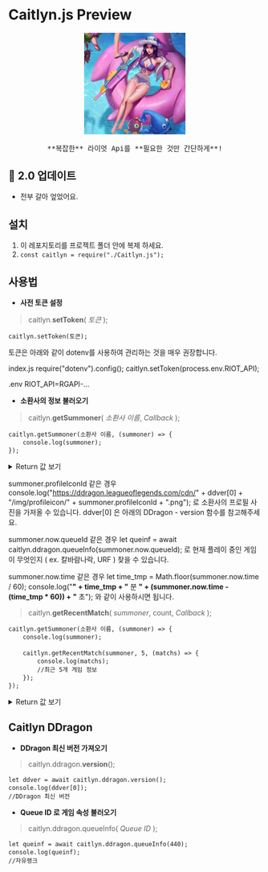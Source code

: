 # Caitlyn.js Preview

<p align="center">
	<img src="./caitlyn.jpg" alt="Pool Party Caitlyn" width="40%">
</p>

<pre align="center">
**복잡한** 라이엇 Api를 **필요한 것만 간단하게**!
</pre>

## 🎉 2.0 업데이트
- 전부 갈아 엎었어요.

## 설치

 1. 이 레포지토리를 프로젝트 폴더 안에 복제 하세요.
 2. `const caitlyn = require("./Caitlyn.js");`

## 사용법
 - **사전 토큰 설정**

> caitlyn.**setToken**( *토큰* );

    caitlyn.setToken(토큰);

토큰은 아래와 같이 dotenv를 사용하여 관리하는 것을 매우 권장합니다.

index.js
    require("dotenv").config();
	caitlyn.setToken(process.env.RIOT_API);

.env
	RIOT_API=RGAPI-...

 - **소환사의 정보 불러오기**

> caitlyn.**getSummoner**( *소환사 이름*, *Callback* );

    caitlyn.getSummoner(소환사 이름, (summoner) => {
	    console.log(summoner);
    });

<details>
<summary>Return 값 보기</summary>

 - Return
	 - id
	 - level
	 - name
	 - profileIconId
	 - puuid
	 - rank
		 - ranked_flex (자유 랭크)
			 - losses
			 - lp
			 - tier
			 - wins
			 - hotStreak (연승)
		 - ranked_solo (솔로 랭크)
			 - losses
			 - lp
			 - tier
			 - wins
			 - hotStreak (연승)
	 - now (플레이 중 일 때)
	 	 - queueId
		 - time (초 단위)
		 - champ

</details>

summoner.profileIconId 같은 경우
	console.log("https://ddragon.leagueoflegends.com/cdn/" + ddver[0] + "/img/profileicon/" + summoner.profileIconId + ".png");
로 소환사의 프로필 사진을 가져올 수 있습니다.
ddver[0] 은 아래의 DDragon - version 함수를 참고해주세요.

summoner.now.queueId 같은 경우
    let queinf = await caitlyn.ddragon.queueInfo(summoner.now.queueId);
로 현재 플레이 중인 게임이 무엇인지 ( ex. 칼바람나락, URF ) 찾을 수 있습니다.

summoner.now.time 같은 경우
    let time_tmp = Math.floor(summoner.now.time / 60);
    console.log("**" + time_tmp + "** 분 **" + (summoner.now.time - (time_tmp * 60)) + "** 초");
와 같이 사용하시면 됩니다.

> caitlyn.**getRecentMatch**( *summoner*, count, *Callback* );

	caitlyn.getSummoner(소환사 이름, (summoner) => {
		console.log(summoner);

		caitlyn.getRecentMatch(summoner, 5, (matchs) => {
			console.log(matchs);
			//최근 5개 게임 정보
		});
	});

<details>
<summary>Return 값 보기</summary>

 - Return
	 - (게임 번호)
		 - champ
			 - name
			 - level (게임에서의 최종 레벨)
		 - dodge (닷지 여부)
		 - duration (게임 길이, 초 단위)
		 - firstblood (퍼블 여부)
		 - gold
		 - kda ('/' 로 끊어져서 나옴 - ex. 10/4/6)
		 - multiKill (최대 다중 킬 - 1 > X, 2 > 더블킬, 3 > 트리플킬)
		 - queueId
		 - time (언제 한건지)
			 - year
			 - month
			 - date
			 - hour
			 - min
			 - sec
		 - win
	 - (게임 번호)
	  ...

</details>

## Caitlyn DDragon
 - **DDragon 최신 버전 가져오기**

> caitlyn.ddragon.**version**();

    let ddver = await caitlyn.ddragon.version();
	console.log(ddver[0]);
	//DDragon 최신 버전

 - **Queue ID 로 게임 속성 불러오기**

> caitlyn.ddragon.queueInfo( *Queue ID* );

	let queinf = await caitlyn.ddragon.queueInfo(440);
	console.log(queinf);
	//자유랭크